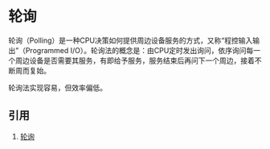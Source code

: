 # 轮询

轮询（Polling）是一种CPU决策如何提供周边设备服务的方式，又称“程控输入输出”（Programmed I/O）。轮询法的概念是：由CPU定时发出询问，依序询问每一个周边设备是否需要其服务，有即给予服务，服务结束后再问下一个周边，接着不断周而复始。

轮询法实现容易，但效率偏低。

## 引用

1. [轮询](https://zh.wikipedia.org/wiki/%E8%BC%AA%E8%A9%A2)